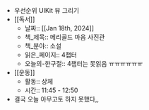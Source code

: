 - 우선순위 UIKit 뷰 그리기
- [[독서]]
	- 날짜:: [[Jan 18th, 2024]]
	- 책_제목:: 메리골드 마음 사진관
	- 책_분야:: 소설
	- 읽은_페이지:: 4챕터
	- 오늘의-한구절:: 
	  4챕터는 못읽음 ㅠㅠㅠㅠㅠㅠ
- [[운동]]
	- 활동:: 상체
	- 시간:: 11:45 - 12:50
- 결국 오늘 아무고토 하지 못했다,,